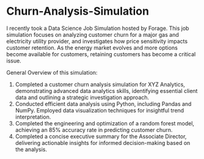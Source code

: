 # Churn-Analysis-Simulation

I recently took a Data Science Job Simulation hosted by Forage. This job simulation focuses on analyzing customer churn for a major gas and electricity utility provider, and investigates how price sensitivity impacts customer retention. As the energy market evolves and more options become available for customers, retaining customers has become a critical issue. 

General Overview of this simulation:

1. Completed a customer churn analysis simulation for XYZ Analytics,
   demonstrating advanced data analytics skills, identifying essential client
   data and outlining a strategic investigation approach.
2. Conducted efficient data analysis using Python, including Pandas and NumPy.
   Employed data visualization techniques for insightful trend interpretation.
3. Completed the engineering and optimization of a random forest model,
   achieving an 85% accuracy rate in predicting customer churn.
4. Completed a concise executive summary for the Associate Director, delivering
   actionable insights for informed decision-making based on the analysis.
